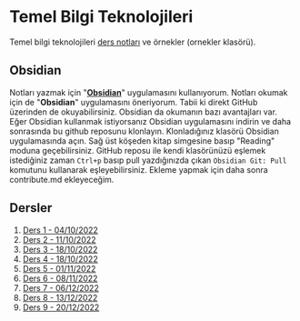 # Temel Bilgi Teknolojileri
Temel bilgi teknolojileri [ders notları](#dersler) ve örnekler (ornekler klasörü).


## Obsidian

Notları yazmak için "**[Obsidian](https://obsidian.md/)**" uygulamasını kullanıyorum. Notları okumak için de "**Obsidian**" uygulamasını öneriyorum. Tabii ki direkt GitHub üzerinden de okuyabilirsiniz. Obsidian da okumanın bazı avantajları var. Eğer Obsidian kullanmak istiyorsanız Obsidian uygulamasını indirin ve daha sonrasında bu github reposunu klonlayın. Klonladığınız klasörü Obsidian uygulamasında açın. Sağ üst köşeden kitap simgesine basıp "Reading" moduna geçebilirsiniz. GitHub reposu ile kendi klasörünüzü eşlemek istediğiniz zaman  `Ctrl+p` basıp pull yazdığınızda çıkan `Obsidian Git: Pull` komutunu kullanarak eşleyebilirsiniz. Ekleme yapmak için daha sonra contribute.md ekleyeceğim.


## Dersler

1. [Ders 1 - 04/10/2022](ders1.md)
2. [Ders 2 - 11/10/2022](ders2.md)
3. [Ders 3 - 18/10/2022](ders3.md)
4. [Ders 4 - 18/10/2022](ders4.md)
5. [Ders 5 - 01/11/2022](ders5.md) 
6. [Ders 6 - 08/11/2022](ders6.md) 
7. [Ders 7 - 06/12/2022](ders7.md)
8. [Ders 8 - 13/12/2022](ders8.md)
9. [Ders 9 - 20/12/2022](ders9.md) 
